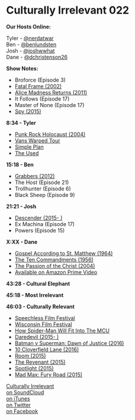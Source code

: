 # Culturally Irrelevant 022

**Our Hosts Online:**

Tyler - [@nerdatwar]  
Ben - [@benlundsten]  
Josh - [@joshwwhat]  
Dane - [@dchristenson26]  

**Show Notes:**    

 - Broforce (Episode 3)   
 - [Fatal Frame (2002)](http://bit.ly/2a3NKtK)   
 - [Alice Madness Returns (2011)](https://en.wikipedia.org/wiki/Alice:_Madness_Returns)   
 - It Follows (Episode 17)   
 - Master of None (Episode 17)   
 - [Spy (2015)](http://www.imdb.com/title/tt3079380/)   

**8:34 - Tyler**  

 - [Punk Rock Holocaust (2004)](http://www.imdb.com/title/tt0378611/)   
 - [Vans Warped Tour](https://en.wikipedia.org/wiki/Warped_Tour)   
 - [Simple Plan](https://en.wikipedia.org/wiki/Simple_Plan)   
 - [The Used](https://en.wikipedia.org/wiki/The_Used)   

**15:18 - Ben**   

 - [Grabbers (2012)](http://www.imdb.com/title/tt1525366/)   
 - The Host (Episode 21)   
 - Trollhunter (Episode 6)   
 - Black Sheep (Episode 9)    

**21:21 - Josh**   

 - [Descender (2015- )](http://comicvine.gamespot.com/descender/4050-80426/)   
 - Ex Machina (Episode 17)    
 - Powers (Episode 15)   

**X:XX - Dane**   

 - [Gospel According to St. Matthew (1964)](http://www.imdb.com/title/tt0058715/)   
 - [The Ten Commandments (1956)](http://www.imdb.com/title/tt0049833/)   
 - [The Passion of the Christ (2004)](http://www.imdb.com/title/tt0335345/)   
 - [Available on Amazon Prime Video](https://www.amazon.com/Gospel-According-Matthew-Enrique-Irazoqui/dp/B002KOPEJQ)   

**43:28 - Cultural Elephant**   

**45:18 - Most Irrelevant**   

**46:03 - Culturally Relevant**   

 - [Speechless Film Festival](http://speechlessfilmfestival.com/)   
 - [Wisconsin Film Festival](http://wifilmfest.org/)   
 - [How Spider-Man Will Fit Into The MCU](http://www.cinemablend.com/new/How-Spider-Man-Fit-MCU-According-Marvel-President-72275.html)   
 - [Daredevil (2015- )](http://www.imdb.com/title/tt3322312/)   
 - [Batman v Superman: Dawn of Justice (2016)](http://www.imdb.com/title/tt2975590/)   
 - [10 Cloverfield Lane (2016)](http://www.imdb.com/title/tt1179933/)   
 - [Room (2015)](http://www.imdb.com/title/tt3170832/)   
 - [The Revenant (2015)](http://www.imdb.com/title/tt1663202/)    
 - [Spotlight (2015)](http://www.imdb.com/title/tt1895587/)   
 - [Mad Max: Fury Road (2015)](http://www.imdb.com/title/tt1392190/)   


[Culturally Irrelevant](http://www.culturallyirrelevant.com/)  
[on SoundCloud](https://soundcloud.com/culturally-irrelevant)  
[on iTunes](https://itun.es/i6Lj4FQ)  
[on Twitter](https://twitter.com/cirrelevantpod)  
[on Facebook](https://www.facebook.com/culturallyirrelevant)  

[@nerdatwar]: http://twitter.com/nerdatwar  
[@benlundsten]: http://twitter.com/benlundsten  
[@joshwwhat]: http://twitter.com/joshwwhat  
[@dchristenson26]: https://twitter.com/dchristenson26  
